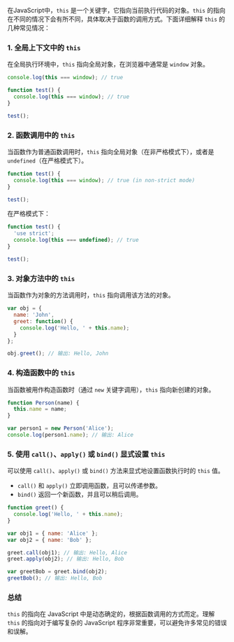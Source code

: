 在JavaScript中，`this` 是一个关键字，它指向当前执行代码的对象。`this` 的指向在不同的情况下会有所不同，具体取决于函数的调用方式。下面详细解释 `this` 的几种常见情况：

### 1. 全局上下文中的 `this`

在全局执行环境中，`this` 指向全局对象，在浏览器中通常是 `window` 对象。

```javascript
console.log(this === window); // true

function test() {
  console.log(this === window); // true
}

test();
```

### 2. 函数调用中的 `this`

当函数作为普通函数调用时，`this` 指向全局对象（在非严格模式下），或者是 `undefined`（在严格模式下）。

```javascript
function test() {
  console.log(this === window); // true (in non-strict mode)
}

test();
```

在严格模式下：

```javascript
function test() {
  'use strict';
  console.log(this === undefined); // true
}

test();
```

### 3. 对象方法中的 `this`

当函数作为对象的方法调用时，`this` 指向调用该方法的对象。

```javascript
var obj = {
  name: 'John',
  greet: function() {
    console.log('Hello, ' + this.name);
  }
};

obj.greet(); // 输出: Hello, John
```

### 4. 构造函数中的 `this`

当函数被用作构造函数时（通过 `new` 关键字调用），`this` 指向新创建的对象。

```javascript
function Person(name) {
  this.name = name;
}

var person1 = new Person('Alice');
console.log(person1.name); // 输出: Alice
```

### 5. 使用 `call()`、`apply()` 或 `bind()` 显式设置 `this`

可以使用 `call()`、`apply()` 或 `bind()` 方法来显式地设置函数执行时的 `this` 值。

- `call()` 和 `apply()` 立即调用函数，且可以传递参数。
- `bind()` 返回一个新函数，并且可以稍后调用。

```javascript
function greet() {
  console.log('Hello, ' + this.name);
}

var obj1 = { name: 'Alice' };
var obj2 = { name: 'Bob' };

greet.call(obj1); // 输出: Hello, Alice
greet.apply(obj2); // 输出: Hello, Bob

var greetBob = greet.bind(obj2);
greetBob(); // 输出: Hello, Bob
```

### 总结

`this` 的指向在 JavaScript 中是动态确定的，根据函数调用的方式而定。理解 `this` 的指向对于编写复杂的 JavaScript 程序非常重要，可以避免许多常见的错误和误解。